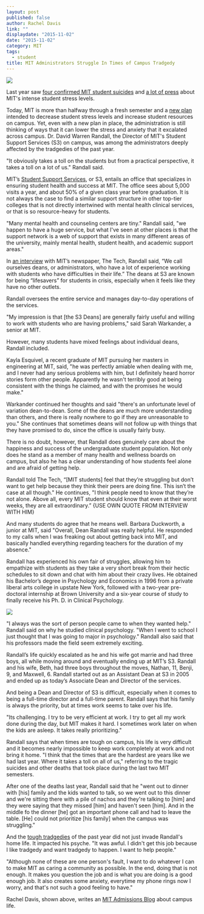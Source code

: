 ```yaml
---
layout: post
published: false
author: Rachel Davis
link: ""
displaydate: "2015-11-02"
date: "2015-11-02"
category: MIT
tags: 
  - student
title: MIT Administrators Struggle In Times of Campus Tradgedy
---
```






![](http://tech.mit.edu/V132/N59/graphics/s3-2.jpg)	

Last year saw [four confirmed MIT student suicides](http://www.boston.com/news/education/2015/09/01/after-tough-year-suicides-campus-mit-aims-improve-mental-health-culture/Gv6q0XaqjxpjTmkm2XxapO/story.html) and [a lot of press](https://www.bostonglobe.com/metro/2015/03/16/mit-students-open-about-stress/dS61oA5tiKqjvVsJ5VZRAL/story.html?p1=Article_Related_Box_Article) about MIT's intense student stress levels.

Today, MIT is more than halfway through a fresh semester and a [new plan](http://cms350.com/mit/how-helpful-will-changes-to-mit-student-health-services-be-in-wake-of-recent-graduate-student-suicide.html) intended to decrease student stress levels and increase student resources on campus. Yet, even with a new plan in place, the administration is still thinking of ways that it can lower the stress and anxiety that it excalated across campus. Dr. David Warren Randall, the Director of MIT's Student Support Services (S3) on campus, was among the administrators deeply affected by the tradgedies of the past year.

"It obviously takes a toll on the students but from a practical perspective, it takes a toll on a lot of us." Randall said.

MIT’s [Student Support Services](http://mit.edu/uaap/s3/), or S3, entails an office that specializes in ensuring student health and success at MIT. The office sees about 5,000 visits a year, and about 50% of a given class year before graduation.  It is not always the case to find a similar support structure in other top-tier colleges that is not directly intertwined with mental health clinical services, or that is so resource-heavy for students.

"Many mental health and counseling centers are tiny." Randall said, "we happen to have a huge service, but what I've seen at other places is that the support network is a web of support that exists in many different areas of the university, mainly mental health, student health, and academic support areas."

In [an interview](http://tech.mit.edu/V132/N59/s3.html) with MIT’s newspaper, The Tech, Randall said, “We call ourselves deans, or administrators, who have a lot of experience working with students who have difficulties in their life.” The deans at S3 are known for being “lifesavers” for students in crisis, especially when it feels like they have no other outlets.

Randall oversees the entire service and manages day-to-day operations of the services. 

"My impression is that [the S3 Deans] are generally fairly useful and willing to work with students who are having problems," said Sarah Warkander, a senior at MIT.

However, many students have mixed feelings about individual deans, Randall included. 

Kayla Esquivel, a recent graduate of MIT pursuing her masters in engineering at MIT, said, "he was perfectly amiable when dealing with me, and I never had any serious problems with him, but I definitely heard horror stories form other people. Apparently he wasn't terribly good at being consistent with the things he claimed, and with the promises he would make."

Warkander continued her thoughts and said "there's an unfortunate level of variation dean-to-dean. Some of the deans are much more understanding than others, and there is really nowhere to go if they are unreasonable to you." She continues that sometimes deans will not follow up with things that they have promised to do, since the office is usually fairly busy. 

There is no doubt, however, that Randall does genuinely care about the happiness and success of the undergraduate student population. Not only does he stand as a member of many health and wellness boards on campus, but also he has a clear understanding of how students feel alone and are afraid of getting help. 

Randall told The Tech, “[MIT students] feel that they’re struggling but don’t want to get help because they think their peers are doing fine. This isn’t the case at all though." He continues, "I think people need to know that they’re not alone. Above all, every MIT student should know that even at their worst weeks, they are all extraordinary.” {USE OWN QUOTE FROM INTERVIEW WITH HIM}

And many students do agree that he means well. Barbara Duckworth, a junior at MIT, said "Overall, Dean Randall was really helpful. He responded to my calls when I was freaking out about getting back into MIT, and basically handled everything regarding teachers for the duration of my absence."

Randall has experienced his own fair of struggles, allowing him to empathize with students as they take a very short break from their hectic schedules to sit down and chat with him about their crazy lives. He obtained his Bachelor’s degree in Psychology and Economics in 1996 from a private liberal arts college in upstate New York, followed with a two-year pre-doctoral internship at Brown University and a six-year course of study to finally receive his Ph. D. in Clinical Psychology.

![](http://sciwrite.mit.edu/wp-content/uploads/2011/08/STRESSED-OUT-7.gif)

"I always was the sort of person people came to when they wanted help." Randall said on why he studied clinical psychology. "When I went to school I just thought that I was going to major in psychology." Randall also said that his professors made the field seem extremely exciting.

Randall’s life quickly escalated as he and his wife got marrie and had three boys, all while moving around and eventually ending up at MIT’s S3. Randall and his wife, Beth, had three boys throughout the moves, Nathan, 11, Benji, 9, and Maxwell, 6. Randall started out as an Assistant Dean at S3 in 2005 and ended up as today’s Associate Dean and Director of the services.

And being a Dean and Director of S3 is difficult, especially when it comes to being a full-time director and a full-time parent. Randall says that his family is always the priority, but at times work seems to take over his life. 

"Its challenging. I try to be very efficient at work. I try to get all my work done during the day, but MIT makes it hard. I sometimes work later on when the kids are asleep. It takes really prioritizing." 

Randall says that when times are tough on campus, his life is very difficult and it becomes nearly impossible to keep work completely at work and not bring it home. "I think that the times that are the hardest are years like we had last year. Where it takes a toll on all of us," referring to the tragic suicides and other deaths that took place during the last two MIT semesters.

After one of the deaths last year, Randall said that he "went out to dinner with [his] family and the kids wanted to talk, so we went out to this dinner and we're sitting there with a pile of nachos and they're talking to [him] and they were saying that they missed [him] and haven't seen [him]. And in the middle fo the dinner [he] got an important phone call and had to leave the table. [He] could not prioritize [his family] when the campus was struggling."

And the [tough tradgedies](https://www.bostonglobe.com/metro/2015/09/03/mit-bolsters-mental-health-services/26MMF8n9EbcxjZI3xVUxzI/story.html) of the past year did not just invade Randall's home life. It impacted his psyche.  "It was awful. I didn't get this job because I like tradgedy and want tradgedy to happen. I want to help people."

"Although none of these are one person's fault, I want to do whatever I can to make MIT as caring a community as possible. In the end, doing that is not enough. It makes you question the job and is what you are doing is a good enough job. It also creates some anxiety, everytime my phone rings now I worry, and that's not such a good feeling to have."






	

Rachel Davis, shown above, writes an [MIT Admissions Blog](http://mitadmissions.org/blogs/author/racdavis) about campus life.
